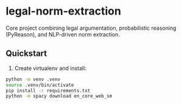 # legal-norm-extraction

Core project combining legal argumentation, probabilistic reasoning (PyReason), and NLP-driven norm extraction.

## Quickstart

1. Create virtualenv and install:
```bash
python -m venv .venv
source .venv/bin/activate
pip install -r requirements.txt
python -m spacy download en_core_web_sm
